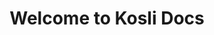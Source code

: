 ---
title: Welcome to Kosli Docs 
seo_title: Welcome to Kosli Docs 
description: Don’t spend hours searching for broken commits and manual changes. Get to the bottom of incidents faster with Kosli.
hideToC: true

hero:
    title: Welcome to Kosli Docs
    link_text: Read the Kosli overview >
    url: /introducing_kosli/
    image: /images/home/artie-hero.svg
    alt_text: Kosli artie reading a book

paragraph: >
    Don’t spend hours searching for broken commits and manual changes. Get to the bottom of incidents faster with Kosli. Track and query every change from commit through to production. See the artifacts your CI pipelines are producing and how your environments are changing from the command line or browser.

sections:
    title: Dive right in…
    blocks:
        - title: What is Kosli
          image: /images/home/home-concepts.svg
          alt_text: Introducing Kosli icon
          description: Read about what Kosli consists of and what it offers
          link_text: View >
          url: /kosli_overview/what_is_kosli/
        - title: Kosli environments
          image: /images/home/home-environments.svg
          alt_text: Kosli environments icon
          description: Environment reporting explained
          link_text: View >
          url: /getting_started/environments/
        - title: Kosli flows
          image: /images/home/home-flows.png
          alt_text: Flows and artifact reporting explained
          description: Artifact reporting explained
          link_text: View >
          url: /getting_started/flows/
        - title: Get familiar with Kosli
          image: /images/home/home-quickstart.svg
          alt_text: Use cases icon
          description: Learn how to use Kosli with simple examples
          link_text: View >
          url: /tutorials/get_familiar_with_kosli/
        - title: Command reference
          image: /images/home/home-commands.svg
          alt_text: Command reference icon
          description: All Kosli commands in one place
          link_text: View >
          url: /client_reference/
        - title: Support on Slack
          image: /images/home/home-community.svg
          alt_text: Slack community icon
          description: Join the Kosli Community
          link_text: Join the Kosli Community >
          url: https://www.kosli.com/community/
          new_page: true
---